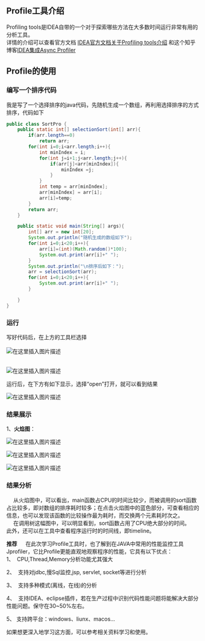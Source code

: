 ## Profile工具介绍
Profiling tools是IDEA自带的一个对于探索哪些方法在大多数时间运行非常有用的分析工具。   
详情的介绍可以查看官方文档
[IDEA官方文档关于Profiling tools介绍](https://www.jetbrains.com/help/idea/cpu-profiler.html)
和这个知乎博客[IDEA集成Async Profiler](https://zhuanlan.zhihu.com/p/81886875)

## Profile的使用
### 编写一个排序代码
我是写了一个选择排序的java代码，先随机生成一个数组，再利用选择排序的方式排序，代码如下
```java
public class SortPro {
    public static int[] selectionSort(int[] arr){
        if(arr.length==0)
            return arr;
        for(int i=0;i<arr.length;i++){
            int minIndex = i;
            for(int j=i+1;j<arr.length;j++){
                if(arr[j]<arr[minIndex]){
                    minIndex =j;
                }
            }
            int temp = arr[minIndex];
            arr[minIndex] = arr[i];
            arr[i]=temp;
        }
        return arr;
    }

    public static void main(String[] args){
        int[] arr = new int[20];
        System.out.println("随机生成的数组如下");
        for(int i=0;i<20;i++){
            arr[i]=(int)(Math.random()*100);
            System.out.print(arr[i]+" ");
        }
        System.out.println("\n排序后如下：");
        arr = selectionSort(arr);
        for(int i=0;i<20;i++){
            System.out.print(arr[i]+" ");
        }

    }
}

```

### 运行
写好代码后，在上方的工具栏选择   
<br>
![在这里插入图片描述](https://img-blog.csdnimg.cn/f007efb7ddac4344b2e8cbec99754b6c.png#pic_center)    
<br>

![在这里插入图片描述](https://img-blog.csdnimg.cn/e8cf6baf08874d6c9352b6bd7bad6697.png#pic_center)     

运行后，在下方有如下显示，选择“open”打开，就可以看到结果      

![在这里插入图片描述](https://img-blog.csdnimg.cn/7f1b7eb62059404abfb021e2a2fd9597.png?x-oss-process=image/watermark,type_d3F5LXplbmhlaQ,shadow_50,text_Q1NETiBA5LuZ5bqm55Ge5ouJ5b-r6LeR,size_17,color_FFFFFF,t_70,g_se,x_16#pic_center)
      
      

### 结果展示   

1、**火焰图**：     

![在这里插入图片描述](https://img-blog.csdnimg.cn/6d3a762606dd4f64bdedfde9e661519b.png?x-oss-process=image/watermark,type_d3F5LXplbmhlaQ,shadow_50,text_Q1NETiBA5LuZ5bqm55Ge5ouJ5b-r6LeR,size_20,color_FFFFFF,t_70,g_se,x_16#pic_center)       


![在这里插入图片描述](https://img-blog.csdnimg.cn/a38a7ed7f0ac43c29d97f73117881edc.png?x-oss-process=image/watermark,type_d3F5LXplbmhlaQ,shadow_50,text_Q1NETiBA5LuZ5bqm55Ge5ouJ5b-r6LeR,size_20,color_FFFFFF,t_70,g_se,x_16#pic_center)      
     
     
![在这里插入图片描述](https://img-blog.csdnimg.cn/5bc8e56468014bb4a91cc9dc2e0d5828.png?x-oss-process=image/watermark,type_d3F5LXplbmhlaQ,shadow_50,text_Q1NETiBA5LuZ5bqm55Ge5ouJ5b-r6LeR,size_20,color_FFFFFF,t_70,g_se,x_16#pic_center)         

   
### 结果分析
&ensp;&ensp; 从火焰图中，可以看出，main函数占CPU的时间比较少，而被调用的sort函数占比较多，即对数组的排序耗时较多；在点击火焰图中的蓝色部分，可查看相应的信息，也可以发现该函数的比较操作最为耗时，而交换两个元素耗时次之。    
&ensp;&ensp; 在调用树这幅图中，可以明显看到，sort函数占用了CPU绝大部分的时间。
&ensp;&ensp; 此外，还可以在工具中查看程序运行时的时间线，即timeline。

**推荐**
&ensp;&ensp; 在此次学习Profile工具时，也了解到在JAVA中常用的性能监控工具Jprofiler，它比Profile更能直观地观察程序的性能，它具有以下优点：   
1、  CPU,Thread,Memory分析功能尤其强大

2、  支持对jdbc,慢Sql监控,jsp, servlet, socket等进行分析

3、  支持多种模式(离线，在线)的分析

4、  支持IDEA、eclipse插件，若在生产过程中识别代码性能问题将能解决大部分性能问题。保守在30~50%左右。

5、 支持跨平台：windows、liunx、macos...

  如果想更深入地学习这方面，可以参考相关资料学习和使用。 